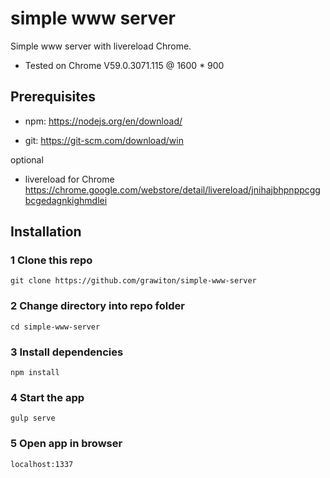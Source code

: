 # simple www server
Simple www server with livereload Chrome.

- Tested on Chrome V59.0.3071.115 @ 1600 * 900

## Prerequisites

- npm: https://nodejs.org/en/download/

- git: https://git-scm.com/download/win

optional
- livereload for Chrome https://chrome.google.com/webstore/detail/livereload/jnihajbhpnppcggbcgedagnkighmdlei

## Installation

### 1 Clone this repo

`git clone https://github.com/grawiton/simple-www-server`

### 2 Change directory into repo folder 

`cd simple-www-server`

### 3 Install dependencies 

`npm install`

### 4 Start the app

`gulp serve`

### 5 Open app in browser

`localhost:1337`
